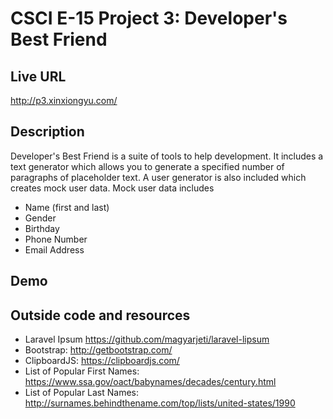 # CSCI E-15 Project 3: Developer's Best Friend

## Live URL
<http://p3.xinxiongyu.com/>

## Description
Developer's Best Friend is a suite of tools to help development.
It includes a text generator which allows you to generate a specified number of paragraphs of placeholder text.
A user generator is also included which creates mock user data. Mock user data includes
* Name (first and last)
* Gender
* Birthday
* Phone Number
* Email Address

## Demo


## Outside code and resources
* Laravel Ipsum <https://github.com/magyarjeti/laravel-lipsum>
* Bootstrap: <http://getbootstrap.com/>
* ClipboardJS: <https://clipboardjs.com/>
* List of Popular First Names: <https://www.ssa.gov/oact/babynames/decades/century.html>
* List of Popular Last Names: <http://surnames.behindthename.com/top/lists/united-states/1990>
